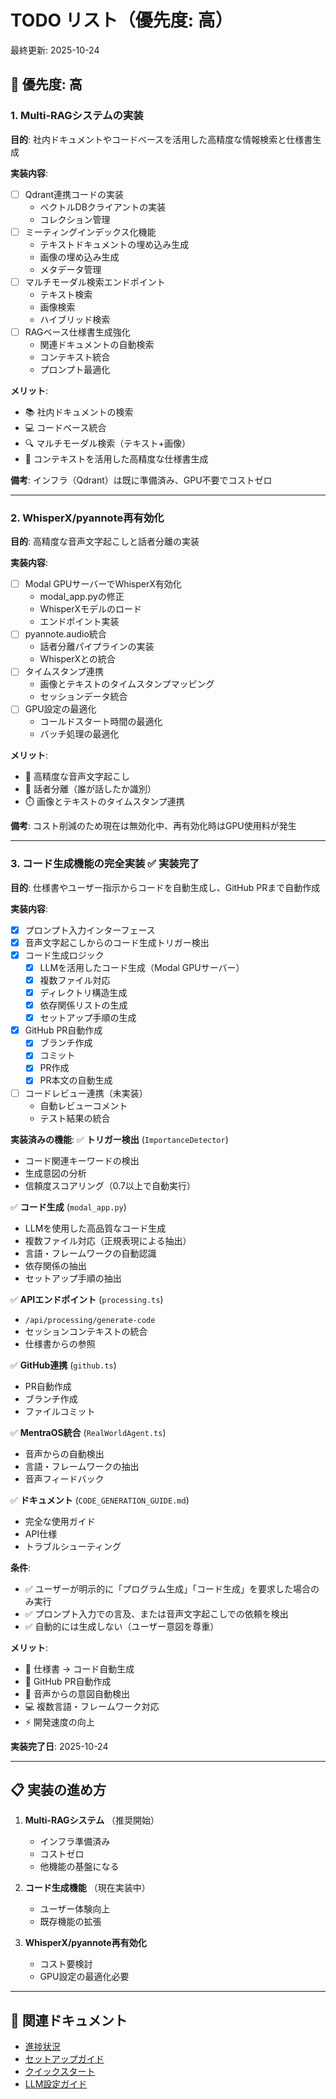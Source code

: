 # TODO リスト（優先度: 高）

最終更新: 2025-10-24

## 🔴 優先度: 高

### 1. Multi-RAGシステムの実装

**目的**: 社内ドキュメントやコードベースを活用した高精度な情報検索と仕様書生成

**実装内容**:
- [ ] Qdrant連携コードの実装
  - ベクトルDBクライアントの実装
  - コレクション管理
- [ ] ミーティングインデックス化機能
  - テキストドキュメントの埋め込み生成
  - 画像の埋め込み生成
  - メタデータ管理
- [ ] マルチモーダル検索エンドポイント
  - テキスト検索
  - 画像検索
  - ハイブリッド検索
- [ ] RAGベース仕様書生成強化
  - 関連ドキュメントの自動検索
  - コンテキスト統合
  - プロンプト最適化

**メリット**:
- 📚 社内ドキュメントの検索
- 💻 コードベース統合
- 🔍 マルチモーダル検索（テキスト+画像）
- 🧠 コンテキストを活用した高精度な仕様書生成

**備考**: インフラ（Qdrant）は既に準備済み、GPU不要でコストゼロ

---

### 2. WhisperX/pyannote再有効化

**目的**: 高精度な音声文字起こしと話者分離の実装

**実装内容**:
- [ ] Modal GPUサーバーでWhisperX有効化
  - modal_app.pyの修正
  - WhisperXモデルのロード
  - エンドポイント実装
- [ ] pyannote.audio統合
  - 話者分離パイプラインの実装
  - WhisperXとの統合
- [ ] タイムスタンプ連携
  - 画像とテキストのタイムスタンプマッピング
  - セッションデータ統合
- [ ] GPU設定の最適化
  - コールドスタート時間の最適化
  - バッチ処理の最適化

**メリット**:
- 🎤 高精度な音声文字起こし
- 👥 話者分離（誰が話したか識別）
- ⏱️ 画像とテキストのタイムスタンプ連携

**備考**: コスト削減のため現在は無効化中、再有効化時はGPU使用料が発生

---

### 3. コード生成機能の完全実装 ✅ 実装完了

**目的**: 仕様書やユーザー指示からコードを自動生成し、GitHub PRまで自動作成

**実装内容**:
- [x] プロンプト入力インターフェース
- [x] 音声文字起こしからのコード生成トリガー検出
- [x] コード生成ロジック
  - [x] LLMを活用したコード生成（Modal GPUサーバー）
  - [x] 複数ファイル対応
  - [x] ディレクトリ構造生成
  - [x] 依存関係リストの生成
  - [x] セットアップ手順の生成
- [x] GitHub PR自動作成
  - [x] ブランチ作成
  - [x] コミット
  - [x] PR作成
  - [x] PR本文の自動生成
- [ ] コードレビュー連携（未実装）
  - 自動レビューコメント
  - テスト結果の統合

**実装済みの機能**:
✅ **トリガー検出** (`ImportanceDetector`)
  - コード関連キーワードの検出
  - 生成意図の分析
  - 信頼度スコアリング（0.7以上で自動実行）

✅ **コード生成** (`modal_app.py`)
  - LLMを使用した高品質なコード生成
  - 複数ファイル対応（正規表現による抽出）
  - 言語・フレームワークの自動認識
  - 依存関係の抽出
  - セットアップ手順の抽出

✅ **APIエンドポイント** (`processing.ts`)
  - `/api/processing/generate-code`
  - セッションコンテキストの統合
  - 仕様書からの参照

✅ **GitHub連携** (`github.ts`)
  - PR自動作成
  - ブランチ作成
  - ファイルコミット

✅ **MentraOS統合** (`RealWorldAgent.ts`)
  - 音声からの自動検出
  - 言語・フレームワークの抽出
  - 音声フィードバック

✅ **ドキュメント** (`CODE_GENERATION_GUIDE.md`)
  - 完全な使用ガイド
  - API仕様
  - トラブルシューティング

**条件**:
- ✅ ユーザーが明示的に「プログラム生成」「コード生成」を要求した場合のみ実行
- ✅ プロンプト入力での言及、または音声文字起こしでの依頼を検出
- ✅ 自動的には生成しない（ユーザー意図を尊重）

**メリット**:
- 📝 仕様書 → コード自動生成
- 🔄 GitHub PR自動作成
- 🎤 音声からの意図自動検出
- 💻 複数言語・フレームワーク対応
- ⚡ 開発速度の向上

**実装完了日**: 2025-10-24

---

## 📋 実装の進め方

1. **Multi-RAGシステム** （推奨開始）
   - インフラ準備済み
   - コストゼロ
   - 他機能の基盤になる

2. **コード生成機能** （現在実装中）
   - ユーザー体験向上
   - 既存機能の拡張

3. **WhisperX/pyannote再有効化**
   - コスト要検討
   - GPU設定の最適化必要

---

## 🔗 関連ドキュメント

- [進捗状況](../PROGRESS.md)
- [セットアップガイド](../SETUP.md)
- [クイックスタート](../QUICKSTART_JA.md)
- [LLM設定ガイド](./LLM_PROVIDER_CONFIGURATION.md)

